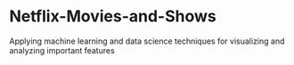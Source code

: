 # Netflix-Movies-and-Shows
Applying machine learning and data science techniques for visualizing and analyzing important features
